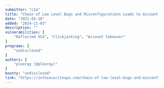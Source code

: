 ```yaml
---
submitter: "c2a"
title: "Chain of Low Level Bugs and Misconfigurations Leads to Account Takeover"
date: "2021-03-10"
added: "2024-11-03"
description: ""
vulnerabilities: [
    "Reflected XSS", "Clickjacking", "Account takeover"
]
programs: [
    "undisclosed"
]
authors: [
    "pleorqy (@pleorqy)"
]
bounty: "undisclosed"
link: "https://infosecwriteups.com/chain-of-low-level-bugs-and-misconfigurations-leads-to-account-takeover-de248fc4e481"
---
```




